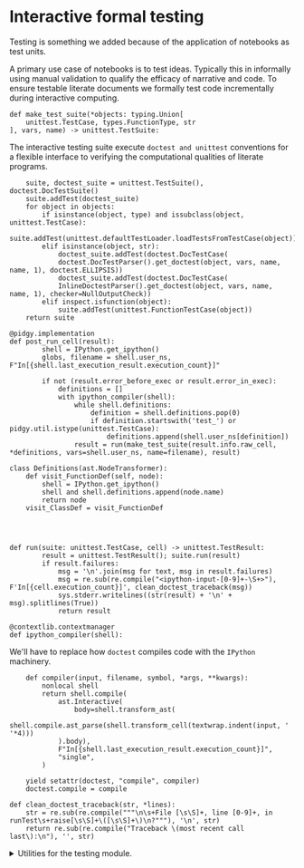 # Interactive formal testing

Testing is something we added because of the application of notebooks as test units.

A primary use case of notebooks is to test ideas. Typically this in informally using
manual validation to qualify the efficacy of narrative and code. To ensure testable literate documents
we formally test code incrementally during interactive computing.

<!--

    import unittest, doctest, textwrap, dataclasses, IPython, re, pidgy, sys, typing, types, contextlib, ast, inspect

-->

    def make_test_suite(*objects: typing.Union[
        unittest.TestCase, types.FunctionType, str
    ], vars, name) -> unittest.TestSuite:

The interactive testing suite execute `doctest and unittest` conventions
for a flexible interface to verifying the computational qualities of literate programs.

        suite, doctest_suite = unittest.TestSuite(), doctest.DocTestSuite()
        suite.addTest(doctest_suite)
        for object in objects:
            if isinstance(object, type) and issubclass(object, unittest.TestCase):
                suite.addTest(unittest.defaultTestLoader.loadTestsFromTestCase(object))
            elif isinstance(object, str):
                doctest_suite.addTest(doctest.DocTestCase(
                doctest.DocTestParser().get_doctest(object, vars, name, name, 1), doctest.ELLIPSIS))
                doctest_suite.addTest(doctest.DocTestCase(
                InlineDoctestParser().get_doctest(object, vars, name, name, 1), checker=NullOutputCheck))
            elif inspect.isfunction(object):
                suite.addTest(unittest.FunctionTestCase(object))
        return suite

    @pidgy.implementation
    def post_run_cell(result):
            shell = IPython.get_ipython()
            globs, filename = shell.user_ns, F"In[{shell.last_execution_result.execution_count}]"

            if not (result.error_before_exec or result.error_in_exec):
                definitions = []
                with ipython_compiler(shell):
                    while shell.definitions:
                        definition = shell.definitions.pop(0)
                        if definition.startswith('test_') or pidgy.util.istype(unittest.TestCase):
                            definitions.append(shell.user_ns[definition])
                    result = run(make_test_suite(result.info.raw_cell, *definitions, vars=shell.user_ns, name=filename), result)

    class Definitions(ast.NodeTransformer):
        def visit_FunctionDef(self, node):
            shell = IPython.get_ipython()
            shell and shell.definitions.append(node.name)
            return node
        visit_ClassDef = visit_FunctionDef




    def run(suite: unittest.TestCase, cell) -> unittest.TestResult:
            result = unittest.TestResult(); suite.run(result)
            if result.failures:
                msg = '\n'.join(msg for text, msg in result.failures)
                msg = re.sub(re.compile("<ipython-input-[0-9]+-\S+>"), F'In[{cell.execution_count}]', clean_doctest_traceback(msg))
                sys.stderr.writelines((str(result) + '\n' + msg).splitlines(True))
                return result

    @contextlib.contextmanager
    def ipython_compiler(shell):

We'll have to replace how `doctest` compiles code with the `IPython` machinery.

        def compiler(input, filename, symbol, *args, **kwargs):
            nonlocal shell
            return shell.compile(
                ast.Interactive(
                    body=shell.transform_ast(
                    shell.compile.ast_parse(shell.transform_cell(textwrap.indent(input, ' '*4)))
                ).body),
                F"In[{shell.last_execution_result.execution_count}]",
                "single",
            )

        yield setattr(doctest, "compile", compiler)
        doctest.compile = compile

    def clean_doctest_traceback(str, *lines):
        str = re.sub(re.compile("""\n\s+File [\s\S]+, line [0-9]+, in runTest\s+raise[\s\S]+\([\s\S]+\)\n?"""), '\n', str)
        return re.sub(re.compile("Traceback \(most recent call last\):\n"), '', str)

<details><summary>Utilities for the testing module.</summary>
    
    class NullOutputCheck(doctest.OutputChecker):
        def check_output(self, *e): return True

    class InlineDoctestParser(doctest.DocTestParser):
        _EXAMPLE_RE = re.compile(r'`(?P<indent>\s{0})'
    r'(?P<source>[^`].*?)'
    r'`')
        def _parse_example(self, m, name, lineno): return m.group('source'), None, "...", None

</details>

